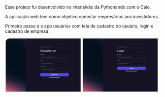 Esse projeto fui desenvolvido no intensivão da Pythonando com o Caio.

A aplicação web tem como objetivo conectar empresários aos investidores.

Primeiro passo é o app usuários com tela de cadastro do usuário, login e cadastro de empresa.

<img src="img/usuarios.png"/>

